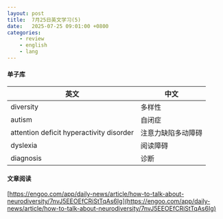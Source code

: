 ```yaml
---
layout: post
title:  7月25日英文学习(5)
date:   2025-07-25 09:01:00 +0800
categories: 
    - review
    - english
    - lang
---
```


#### 单子库

英文 | 中文
-- | --
diversity | 多样性
autism | 自闭症
attention deficit hyperactivity disorder | 注意力缺陷多动障碍
dyslexia | 阅读障碍
diagnosis | 诊断

#### 文章阅读

[https://engoo.com/app/daily-news/article/how-to-talk-about-neurodiversity/7nvJ5EEOEfCRiStTqAs6Ig](https://engoo.com/app/daily-news/article/how-to-talk-about-neurodiversity/7nvJ5EEOEfCRiStTqAs6Ig)